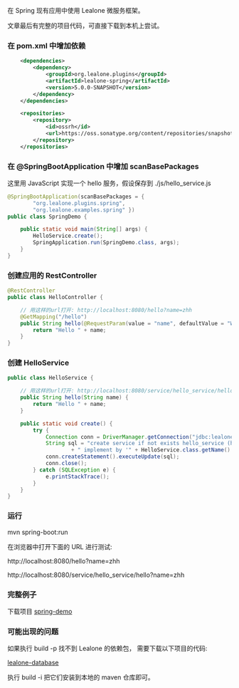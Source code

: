 在 Spring 现有应用中使用 Lealone 微服务框架。

文章最后有完整的项目代码，可直接下载到本机上尝试。


### 在 pom.xml 中增加依赖

```xml
    <dependencies>
        <dependency>
            <groupId>org.lealone.plugins</groupId>
            <artifactId>lealone-spring</artifactId>
            <version>5.0.0-SNAPSHOT</version>
        </dependency>
    </dependencies>

    <repositories>
        <repository>
            <id>ossrh</id>
            <url>https://oss.sonatype.org/content/repositories/snapshots</url>
        </repository>
    </repositories>
```


### 在 @SpringBootApplication 中增加 scanBasePackages

这里用 JavaScript 实现一个 hello 服务，假设保存到 ./js/hello_service.js

```Java
@SpringBootApplication(scanBasePackages = {
        "org.lealone.plugins.spring",
        "org.lealone.examples.spring" })
public class SpringDemo {

    public static void main(String[] args) {
        HelloService.create();
        SpringApplication.run(SpringDemo.class, args);
    }
}
```

### 创建应用的 RestController

```java
@RestController
public class HelloController {

    // 用这样的url打开: http://localhost:8080/hello?name=zhh
    @GetMapping("/hello")
    public String hello(@RequestParam(value = "name", defaultValue = "World") String name) {
        return "Hello " + name;
    }
}
```

### 创建 HelloService

```java
public class HelloService {

    // 用这样的url打开: http://localhost:8080/service/hello_service/hello?name=zhh
    public String hello(String name) {
        return "Hello " + name;
    }

    public static void create() {
        try {
            Connection conn = DriverManager.getConnection("jdbc:lealone:embed:lealone", "root", "");
            String sql = "create service if not exists hello_service (hello(name varchar) varchar)" //
                    + " implement by '" + HelloService.class.getName() + "'";
            conn.createStatement().executeUpdate(sql);
            conn.close();
        } catch (SQLException e) {
            e.printStackTrace();
        }
    }
}
```


### 运行

mvn spring-boot:run


在浏览器中打开下面的 URL 进行测试:

http://localhost:8080/hello?name=zhh

http://localhost:8080/service/hello_service/hello?name=zhh



### 完整例子

下载项目 [spring-demo](https://github.com/lealone/Lealone-Examples/tree/main/spring-demo)



### 可能出现的问题

如果执行 build -p 找不到 Lealone 的依赖包，
需要下载以下项目的代码: 

[lealone-database](https://github.com/lealone/Lealone)


执行 build -i 把它们安装到本地的 maven 仓库即可。

